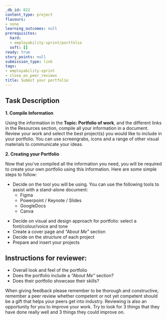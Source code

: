 ```yaml
---
_db_id: 822
content_type: project
flavours:
- none
learning_outcomes: null
prerequisites:
  hard:
  - employability-sprint/portfolio
  soft: []
ready: true
story_points: null
submission_type: link
tags:
- employability-sprint
- close_on_peer_reviews
title: Submit your portfolio
---
```


## Task Description
**1. Compile Information**

Using the information in the **Topic: Portfolio of work**, and the different links in the Resources section, compile all your information in a document. Review your work and select the best project(s) you would like to include in your portfolio. You can use screengrabs, icons and a range of other visual materials to communicate your ideas.

**2. Creating your Portfolio**

Now that you’ve compiled all the information you need, you will be required to create your own portfolio using this information. 
Here are some simple steps to follow:
* Decide on the tool you will be using. You can use the following tools to assist with a stand-alone document:
    + Figma 
    + Powerpoint / Keynote / Slides 
    + GoogleDocs 
    + Canva 
- Decide on visual and design approach for portfolio: select a font/colour/voice and tone
- Create a cover page and *“About Me”* section
- Decide on the structure of each project
- Prepare and insert your projects

## Instructions for reviewer:
- Overall look and feel of the portfolio
- Does the portfolio include a *“About Me”* section?
- Does their portfolio showcase their skills?

When giving feedback please remember to be thorough and constructive, remember a peer review whether competent or not yet competent should be a gift that helps your peers get into industry. Reviewing is also an opportunity for you to improve your work. Try to look for 3 things that they have done really well and 3 things they could improve on.
